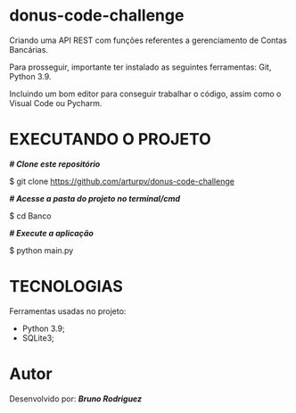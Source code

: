 # donus-code-challenge
Criando uma API REST com funções referentes a gerenciamento de Contas Bancárias.

Para prosseguir, importante ter instalado as seguintes ferramentas: Git, Python 3.9.

Incluindo um bom editor para conseguir trabalhar o código, assim como o Visual Code ou Pycharm.


# EXECUTANDO O PROJETO

***# Clone este repositório***

$ git clone https://github.com/arturpv/donus-code-challenge

***# Acesse a pasta do projeto no terminal/cmd***

$ cd Banco

***# Execute a aplicação***

$ python main.py


# TECNOLOGIAS
Ferramentas usadas no projeto:

- Python 3.9;
- SQLite3;

# Autor
Desenvolvido por: ***Bruno Rodriguez***
